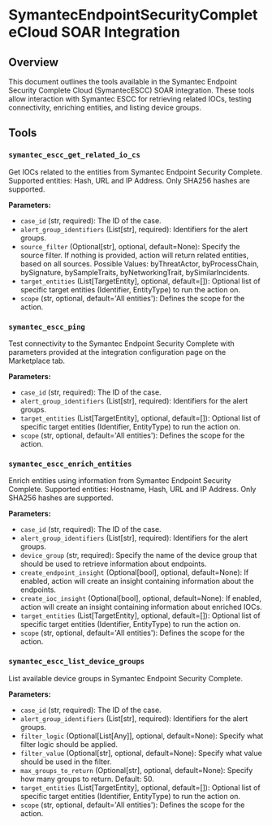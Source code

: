 # SymantecEndpointSecurityCompleteCloud SOAR Integration

## Overview
This document outlines the tools available in the Symantec Endpoint Security Complete Cloud (SymantecESCC) SOAR integration. These tools allow interaction with Symantec ESCC for retrieving related IOCs, testing connectivity, enriching entities, and listing device groups.

## Tools

### `symantec_escc_get_related_io_cs`
Get IOCs related to the entities from Symantec Endpoint Security Complete. Supported entities: Hash, URL and IP Address. Only SHA256 hashes are supported.

**Parameters:**
*   `case_id` (str, required): The ID of the case.
*   `alert_group_identifiers` (List[str], required): Identifiers for the alert groups.
*   `source_filter` (Optional[str], optional, default=None): Specify the source filter. If nothing is provided, action will return related entities, based on all sources. Possible Values: byThreatActor, byProcessChain, bySignature, bySampleTraits, byNetworkingTrait, bySimilarIncidents.
*   `target_entities` (List[TargetEntity], optional, default=[]): Optional list of specific target entities (Identifier, EntityType) to run the action on.
*   `scope` (str, optional, default='All entities'): Defines the scope for the action.

### `symantec_escc_ping`
Test connectivity to the  Symantec Endpoint Security Complete with parameters provided at the integration configuration page on the Marketplace tab.

**Parameters:**
*   `case_id` (str, required): The ID of the case.
*   `alert_group_identifiers` (List[str], required): Identifiers for the alert groups.
*   `target_entities` (List[TargetEntity], optional, default=[]): Optional list of specific target entities (Identifier, EntityType) to run the action on.
*   `scope` (str, optional, default='All entities'): Defines the scope for the action.

### `symantec_escc_enrich_entities`
Enrich entities using information from Symantec Endpoint Security Complete. Supported entities: Hostname, Hash, URL and IP Address. Only SHA256 hashes are supported.

**Parameters:**
*   `case_id` (str, required): The ID of the case.
*   `alert_group_identifiers` (List[str], required): Identifiers for the alert groups.
*   `device_group` (str, required): Specify the name of the device group that should be used to retrieve information about endpoints.
*   `create_endpoint_insight` (Optional[bool], optional, default=None): If enabled, action will create an insight containing information about the endpoints.
*   `create_ioc_insight` (Optional[bool], optional, default=None): If enabled, action will create an insight containing information about enriched IOCs.
*   `target_entities` (List[TargetEntity], optional, default=[]): Optional list of specific target entities (Identifier, EntityType) to run the action on.
*   `scope` (str, optional, default='All entities'): Defines the scope for the action.

### `symantec_escc_list_device_groups`
List available device groups in Symantec Endpoint Security Complete.

**Parameters:**
*   `case_id` (str, required): The ID of the case.
*   `alert_group_identifiers` (List[str], required): Identifiers for the alert groups.
*   `filter_logic` (Optional[List[Any]], optional, default=None): Specify what filter logic should be applied.
*   `filter_value` (Optional[str], optional, default=None): Specify what value should be used in the filter.
*   `max_groups_to_return` (Optional[str], optional, default=None): Specify how many groups to return. Default: 50.
*   `target_entities` (List[TargetEntity], optional, default=[]): Optional list of specific target entities (Identifier, EntityType) to run the action on.
*   `scope` (str, optional, default='All entities'): Defines the scope for the action.
